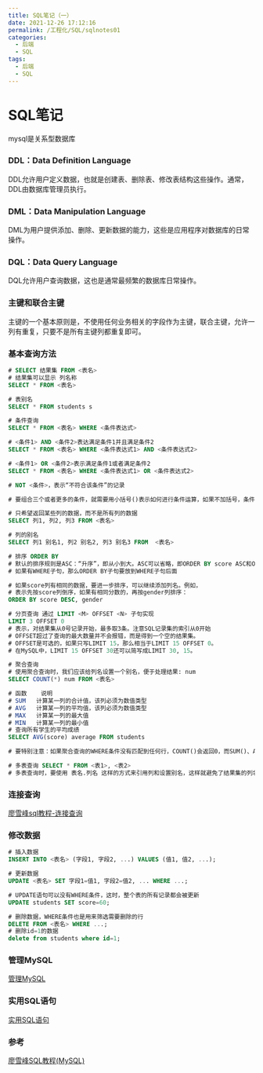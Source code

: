 ```yaml
---
title: SQL笔记（一）
date: 2021-12-26 17:12:16
permalink: /工程化/SQL/sqlnotes01
categories:
  - 后端
  - SQL
tags:
  - 后端
  - SQL
---
```

# SQL笔记

mysql是关系型数据库

### DDL：Data Definition Language

DDL允许用户定义数据，也就是创建表、删除表、修改表结构这些操作。通常，DDL由数据库管理员执行。

### DML：Data Manipulation Language

DML为用户提供添加、删除、更新数据的能力，这些是应用程序对数据库的日常操作。

### DQL：Data Query Language

DQL允许用户查询数据，这也是通常最频繁的数据库日常操作。

### 主键和联合主键

主键的一个基本原则是，不使用任何业务相关的字段作为主键，联合主键，允许一列有重复，只要不是所有主键列都重复即可。

### 基本查询方法

```sql
# SELECT 结果集 FROM <表名>
# 结果集可以显示 列名称
SELECT * FROM <表名>

# 表别名
SELECT * FROM students s

# 条件查询
SELECT * FROM <表名> WHERE <条件表达式>

# <条件1> AND <条件2>表达满足条件1并且满足条件2
SELECT * FROM <表名> WHERE <条件表达式1> AND <条件表达式2>

# <条件1> OR <条件2>表示满足条件1或者满足条件2
SELECT * FROM <表名> WHERE <条件表达式1> OR <条件表达式2>

# NOT <条件>，表示“不符合该条件”的记录

# 要组合三个或者更多的条件，就需要用小括号()表示如何进行条件运算，如果不加括号，条件运算按照NOT、AND、OR的优先级进行，即NOT优先级最高，其次是AND，最后是OR。加上括号可以改变优先级。

# 只希望返回某些列的数据，而不是所有列的数据
SELECT 列1, 列2, 列3 FROM <表名>

# 列的别名
SELECT 列1 别名1, 列2 别名2, 列3 别名3 FROM  <表名>

# 排序 ORDER BY
# 默认的排序规则是ASC：“升序”，即从小到大。ASC可以省略，即ORDER BY score ASC和ORDER BY score效果一样。DESC：“降序”，
# 如果有WHERE子句，那么ORDER BY子句要放到WHERE子句后面

# 如果score列有相同的数据，要进一步排序，可以继续添加列名。例如，
# 表示先按score列倒序，如果有相同分数的，再按gender列排序：
ORDER BY score DESC, gender

# 分页查询 通过 LIMIT <M> OFFSET <N> 子句实现
LIMIT 3 OFFSET 0
# 表示，对结果集从0号记录开始，最多取3条。注意SQL记录集的索引从0开始
# OFFSET超过了查询的最大数量并不会报错，而是得到一个空的结果集。
# OFFSET是可选的，如果只写LIMIT 15，那么相当于LIMIT 15 OFFSET 0。
# 在MySQL中，LIMIT 15 OFFSET 30还可以简写成LIMIT 30, 15。

# 聚合查询
# 使用聚合查询时，我们应该给列名设置一个别名，便于处理结果: num
SELECT COUNT(*) num FROM <表名>

# 函数	说明
# SUM	计算某一列的合计值，该列必须为数值类型
# AVG	计算某一列的平均值，该列必须为数值类型
# MAX	计算某一列的最大值
# MIN	计算某一列的最小值
# 查询所有学生的平均成绩
SELECT AVG(score) average FROM students

# 要特别注意：如果聚合查询的WHERE条件没有匹配到任何行，COUNT()会返回0，而SUM()、AVG()、MAX()和MIN()会返回NULL：

# 多表查询 SELECT * FROM <表1>, <表2>
# 多表查询时，要使用 表名.列名 这样的方式来引用列和设置别名，这样就避免了结果集的列名重复问题。
```

### 连接查询

[廖雪峰sql教程-连接查询](https://www.bookstack.cn/read/liaoxuefeng-sql/bf30f02838d0e30e.md)

### 修改数据

```sql
# 插入数据
INSERT INTO <表名> (字段1, 字段2, ...) VALUES (值1, 值2, ...);

# 更新数据
UPDATE <表名> SET 字段1=值1, 字段2=值2, ... WHERE ...;

# UPDATE语句可以没有WHERE条件，这时，整个表的所有记录都会被更新
UPDATE students SET score=60;

# 删除数据，WHERE条件也是用来筛选需要删除的行
DELETE FROM <表名> WHERE ...;
# 删除id=1的数据
delete from students where id=1;
```

### 管理MySQL

[管理MySQL](https://www.bookstack.cn/read/liaoxuefeng-sql/567d44abee253c21.md)

### 实用SQL语句

[实用SQL语句](https://www.bookstack.cn/read/liaoxuefeng-sql/e3bf4632fad8f0be.md)

### 参考

[廖雪峰SQL教程(MySQL)](https://www.bookstack.cn/read/liaoxuefeng-sql/b2bc7f8dbfe267a8.md)
